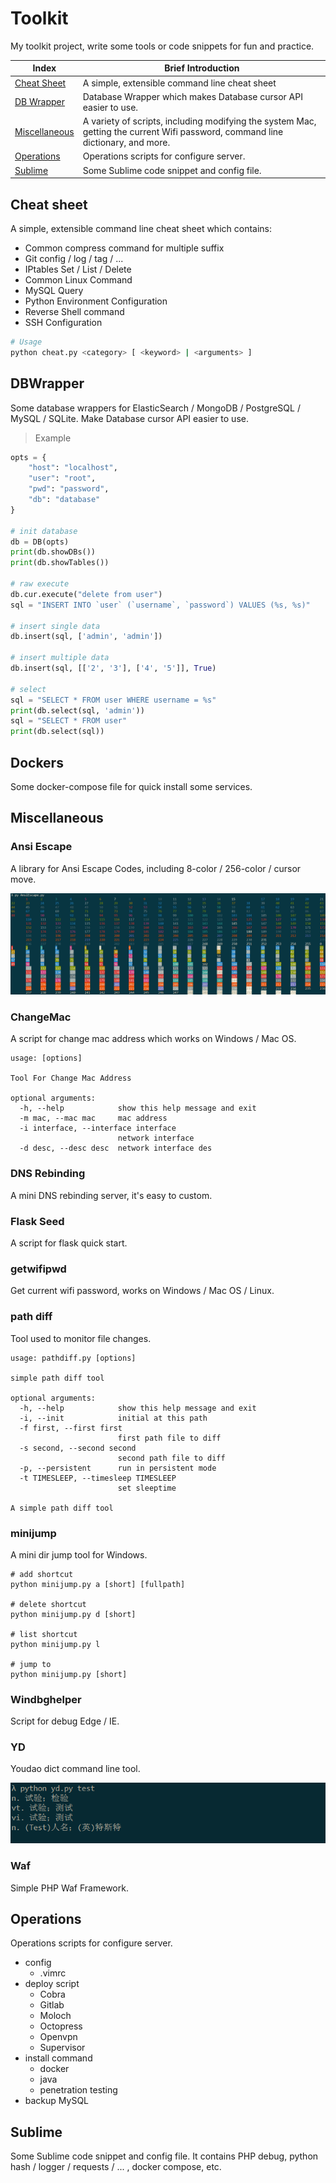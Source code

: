 # Toolkit

My toolkit project, write some tools or code snippets for fun and practice.

| Index | Brief Introduction |
| ----- | ------------------ |
| [Cheat Sheet](https://github.com/LyleMi/toolkit#cheat-sheet) | A simple, extensible command line cheat sheet |
| [DB Wrapper](https://github.com/LyleMi/toolkit#dbwrapper) | Database Wrapper which makes Database cursor API easier to use. |
| [Miscellaneous](https://github.com/LyleMi/toolkit#miscellaneous) | A variety of scripts, including modifying the system Mac, getting the current Wifi password, command line dictionary, and more. |
| [Operations](https://github.com/LyleMi/toolkit#operations) | Operations scripts for configure server. |
| [Sublime](https://github.com/LyleMi/toolkit#sublime) | Some Sublime code snippet and config file. |

## Cheat sheet

A simple, extensible command line cheat sheet which contains:

- Common compress command for multiple suffix
- Git config / log / tag / ...
- IPtables Set / List / Delete
- Common Linux Command
- MySQL Query
- Python Environment Configuration
- Reverse Shell command
- SSH Configuration


```sh
# Usage
python cheat.py <category> [ <keyword> | <arguments> ]
```

## DBWrapper

Some database wrappers for ElasticSearch / MongoDB / PostgreSQL / MySQL / SQLite. Make Database cursor API easier to use.

> Example

```python
opts = {
    "host": "localhost",
    "user": "root",
    "pwd": "password",
    "db": "database"
}

# init database
db = DB(opts)
print(db.showDBs())
print(db.showTables())

# raw execute
db.cur.execute("delete from user")
sql = "INSERT INTO `user` (`username`, `password`) VALUES (%s, %s)"

# insert single data
db.insert(sql, ['admin', 'admin'])

# insert multiple data
db.insert(sql, [['2', '3'], ['4', '5']], True)

# select
sql = "SELECT * FROM user WHERE username = %s"
print(db.select(sql, 'admin'))
sql = "SELECT * FROM user"
print(db.select(sql))
```

## Dockers

Some docker-compose file for quick install some services.

## Miscellaneous

### Ansi Escape

A library for Ansi Escape Codes, including 8-color / 256-color / cursor move.

![image](https://raw.githubusercontent.com/LyleMi/toolkit/master/images/ansiescape.png)

### ChangeMac

A script for change mac address which works on Windows / Mac OS.

```
usage: [options]

Tool For Change Mac Address

optional arguments:
  -h, --help            show this help message and exit
  -m mac, --mac mac     mac address
  -i interface, --interface interface
                        network interface
  -d desc, --desc desc  network interface des
```

### DNS Rebinding

A mini DNS rebinding server, it's easy to custom.

### Flask Seed

A script for flask quick start.

### getwifipwd

Get current wifi password, works on Windows / Mac OS / Linux.

### path diff

Tool used to monitor file changes.

```
usage: pathdiff.py [options]

simple path diff tool

optional arguments:
  -h, --help            show this help message and exit
  -i, --init            initial at this path
  -f first, --first first
                        first path file to diff
  -s second, --second second
                        second path file to diff
  -p, --persistent      run in persistent mode
  -t TIMESLEEP, --timesleep TIMESLEEP
                        set sleeptime

A simple path diff tool
```

### minijump

A mini dir jump tool for Windows.

```
# add shortcut
python minijump.py a [short] [fullpath]

# delete shortcut
python minijump.py d [short]

# list shortcut
python minijump.py l

# jump to
python minijump.py [short]
```

### Windbghelper

Script for debug Edge / IE.

### YD

Youdao dict command line tool.

![image](https://raw.githubusercontent.com/LyleMi/toolkit/master/images/youdao.png)

### Waf

Simple PHP Waf Framework.

## Operations

Operations scripts for configure server.

- config
    - .vimrc
- deploy script
    - Cobra
    - Gitlab
    - Moloch
    - Octopress
    - Openvpn
    - Supervisor
- install command
    - docker
    - java
    - penetration testing
- backup MySQL

## Sublime

Some Sublime code snippet and config file. It contains PHP debug, python hash / logger / requests / ... , docker compose, etc. 
